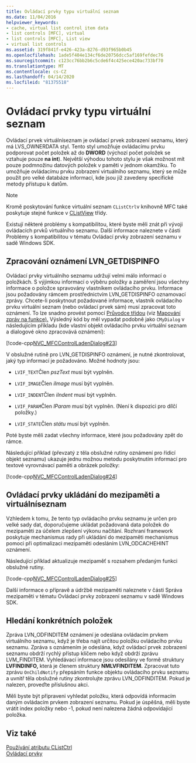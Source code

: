 ```yaml
---
title: Ovládací prvky typu virtuální seznam
ms.date: 11/04/2016
helpviewer_keywords:
- cache, virtual list control item data
- list controls [MFC], virtual
- list controls [MFC], List view
- virtual list controls
ms.assetid: 319f841f-e426-423a-8276-d93f965b0b45
ms.openlocfilehash: 1ade5f404e134cf6de20756dcc5af169fefdec76
ms.sourcegitcommit: c123cc76bb2b6c5cde6f4c425ece420ac733bf70
ms.translationtype: MT
ms.contentlocale: cs-CZ
ms.lasthandoff: 04/14/2020
ms.locfileid: "81375518"
---
```

# <a name="virtual-list-controls"></a>Ovládací prvky typu virtuální seznam

Ovládací prvek virtuálníseznam je ovládací prvek zobrazení seznamu, který má LVS_OWNERDATA styl. Tento styl umožňuje ovládacímu prvku podporovat počet položek až do **DWORD** (výchozí počet položek se vztahuje pouze **na int**). Největší výhodou tohoto stylu je však možnost mít pouze podmnožinu datových položek v paměti v jednom okamžiku. To umožňuje ovládacímu prvku zobrazení virtuálního seznamu, který se může použít pro velké databáze informací, kde jsou již zavedeny specifické metody přístupu k datům.

> [!NOTE]
> Kromě poskytování funkce virtuální seznam `CListCtrl`v knihovně MFC také poskytuje stejné funkce v [CListView](../mfc/reference/clistview-class.md) třídy.

Existují některé problémy s kompatibilitou, které byste měli znát při vývoji ovládacích prvků virtuálního seznamu. Další informace naleznete v části Problémy s kompatibilitou v tématu Ovládací prvky zobrazení seznamu v sadě Windows SDK.

## <a name="handling-the-lvn_getdispinfo-notification"></a>Zpracování oznámení LVN_GETDISPINFO

Ovládací prvky virtuálního seznamu udržují velmi málo informací o položkách. S výjimkou informací o výběru položky a zaměření jsou všechny informace o položce spravovány vlastníkem ovládacího prvku. Informace jsou požadovány rámcem prostřednictvím LVN_GETDISPINFO oznamovací zprávy. Chcete-li poskytnout požadované informace, vlastník ovládacího prvku virtuální seznam (nebo ovládací prvek sám) musí zpracovat toto oznámení. To lze snadno provést pomocí [Průvodce třídou](reference/mfc-class-wizard.md) (viz [Mapování zpráv na funkce).](../mfc/reference/mapping-messages-to-functions.md) Výsledný kód by měl vypadat podobně jako `CMyDialog` v následujícím příkladu (kde vlastní objekt ovládacího prvku virtuální seznam a dialogové okno zpracovává oznámení):

[!code-cpp[NVC_MFCControlLadenDialog#23](../mfc/codesnippet/cpp/virtual-list-controls_1.cpp)]

V obslužné rutině pro LVN_GETDISPINFO oznámení, je nutné zkontrolovat, jaký typ informací je požadováno. Možné hodnoty jsou:

- `LVIF_TEXT`Člen *pszText* musí být vyplněn.

- `LVIF_IMAGE`Člen *iImage* musí být vyplněn.

- `LVIF_INDENT`Člen *iIndent* musí být vyplněn.

- `LVIF_PARAM`Člen *lParam* musí být vyplněn. (Není k dispozici pro dílčí položky.)

- `LVIF_STATE`Člen *státu* musí být vyplněn.

Poté byste měli zadat všechny informace, které jsou požadovány zpět do rámce.

Následující příklad (převzatý z těla obslužné rutiny oznámení pro řídicí objekt seznamu) ukazuje jednu možnou metodu poskytnutím informací pro textové vyrovnávací paměti a obrázek položky:

[!code-cpp[NVC_MFCControlLadenDialog#24](../mfc/codesnippet/cpp/virtual-list-controls_2.cpp)]

## <a name="caching-and-virtual-list-controls"></a>Ovládací prvky ukládání do mezipaměti a virtuálníseznam

Vzhledem k tomu, že tento typ ovládacího prvku seznamu je určen pro velké sady dat, doporučujeme ukládat požadovaná data položek do mezipaměti za účelem zlepšení výkonu načítání. Rozhraní framework poskytuje mechanismus rady při ukládání do mezipaměti mechanismus pomoci při optimalizaci mezipaměti odesláním LVN_ODCACHEHINT oznámení.

Následující příklad aktualizuje mezipaměť s rozsahem předaným funkci obslužné rutiny.

[!code-cpp[NVC_MFCControlLadenDialog#25](../mfc/codesnippet/cpp/virtual-list-controls_3.cpp)]

Další informace o přípravě a údržbě mezipaměti naleznete v části Správa mezipaměti v tématu Ovládací prvky zobrazení seznamu v sadě Windows SDK.

## <a name="finding-specific-items"></a>Hledání konkrétních položek

Zpráva LVN_ODFINDITEM oznámení je odeslána ovládacím prvkem virtuálního seznamu, když je třeba najít určitou položku ovládacího prvku seznamu. Zpráva s oznámením je odeslána, když ovládací prvek zobrazení seznamu obdrží rychlý přístup klíčem nebo když obdrží zprávu LVM_FINDITEM. Vyhledávací informace jsou odesílány ve formě struktury **LVFINDINFO,** která je členem struktury **NMLVFINDITEM.** Zpracovat tuto zprávu `OnChildNotify` přepsáním funkce objektu ovládacího prvku seznamu a uvnitř těla obslužné rutiny zkontrolujte zprávu LVN_ODFINDITEM. Pokud je nalezen, proveďte příslušnou akci.

Měli byste být připraveni vyhledat položku, která odpovídá informacím daným ovládacím prvkem zobrazení seznamu. Pokud je úspěšná, měli byste vrátit index položky nebo -1, pokud není nalezena žádná odpovídající položka.

## <a name="see-also"></a>Viz také

[Používání atributu CListCtrl](../mfc/using-clistctrl.md)<br/>
[Ovládací prvky](../mfc/controls-mfc.md)
